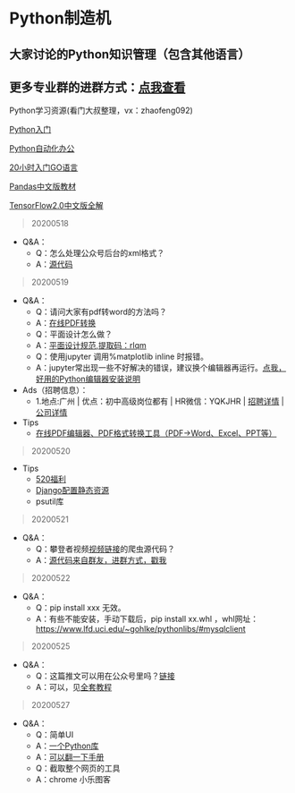 Python制造机
==


大家讨论的Python知识管理（包含其他语言）
--
更多专业群的进群方式：[点我查看](https://mp.weixin.qq.com/s/6y0lVqn4WNFWmAHzQLRW5A)
--

Python学习资源(看门大叔整理，vx：zhaofeng092)

[Python入门](http://t.cn/A6AA7ZnS)

[Python自动化办公](http://t.cn/A6wsEj1R)

[20小时入门GO语言](https://mp.weixin.qq.com/s/2mQFbrPZMQJKrY2eLjOoqQ)

[Pandas中文版教材](https://mp.weixin.qq.com/s/2XS2sLFFG3INEHj9uy2WZQ)

[TensorFlow2.0中文版全解](https://mp.weixin.qq.com/s/rKfWYyJHdhCMtKU_HrlMmg)



> 20200518
- Q&A：
    - Q：怎么处理公众号后台的xml格式？
    - A：[源代码](https://mp.weixin.qq.com/s/xAxcJJivyGdmqiNT-AvWFw)
    
> 20200519
- Q&A：
    - Q：请问大家有pdf转word的方法吗？
    - A：[在线PDF转换](https://mp.weixin.qq.com/s/v1-utNxjncj3s3a_h2ZxNQ)
    - Q：平面设计怎么做？
    - A：[平面设计规范,提取码：rlqm](https://pan.baidu.com/s/1fN7oimiYAYT-tqpxrRv9bg)
    - Q：使用jupyter 调用%matplotlib inline  时报错。
    - A：jupyter常出现一些不好解决的错误，建议换个编辑器再运行。[点我，好用的Python编辑器安装说明](https://mp.weixin.qq.com/s/Tl6cmhA31ePDKrzcicEkuw)
- Ads（招聘信息）：
    - 1.地点:广州 | 优点：初中高级岗位都有 | HR微信：YQKJHR | [招聘详情](https://www.lagou.com/gongsi/475744.html) | [公司详情](http://www.yueqiangz.com/)
- Tips
    - [在线PDF编辑器、PDF格式转换工具（PDF→Word、Excel、PPT等）](https://mp.weixin.qq.com/s/v1-utNxjncj3s3a_h2ZxNQ)

> 20200520
- Tips
    - [520福利](https://mp.weixin.qq.com/s/AfovYQ5eIWdoZzhcStmrDw)
    - [Django配置静态资源](http://t.cn/A62wwlh3)
    - psutil库
    
> 20200521
- Q&A：
    - Q：攀登者视频[视频链接](https://www.bilibili.com/video/BV15E411P7ey?p=2)的爬虫源代码？
    - A：[源代码](http://t.cn/A622qYVl)[来自群友，进群方式，戳我](https://mp.weixin.qq.com/s/6y0lVqn4WNFWmAHzQLRW5A)

> 20200522
- Q&A：
    - Q：pip install xxx 无效。
    - A：有些不能安装，手动下载后，pip install xx.whl ，whl网址：https://www.lfd.uci.edu/~gohlke/pythonlibs/#mysqlclient
    
> 20200525
- Q&A：
    - Q：这篇推文可以用在公众号里吗？[链接](https://mp.weixin.qq.com/s/mA-GG69kQwxk8CFuMY6NQg)
    - A：可以，见[全套教程](https://mp.weixin.qq.com/s/xAxcJJivyGdmqiNT-AvWFw)

> 20200527
- Q&A：
    - Q：简单UI
    - A：[一个Python库](https://towardsdatascience.com/learn-how-to-quickly-create-uis-in-python-a97ae1394d5)
    - A：[可以翻一下手册](https://github.com/PySimpleGUI/PySimpleGUI)
    - Q：截取整个网页的工具
    - A：chrome 小乐图客